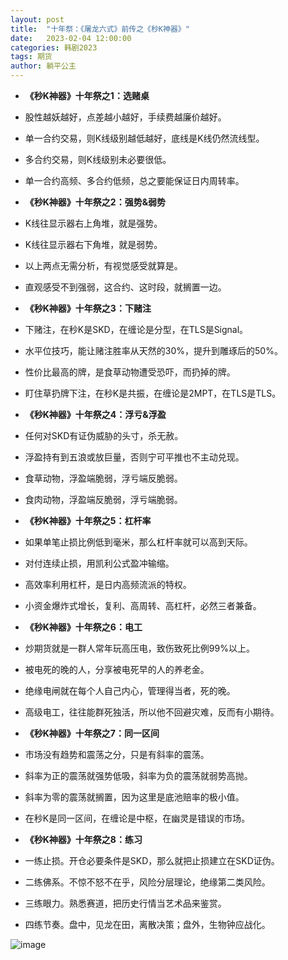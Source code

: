 ```yaml
---
layout: post
title:  "十年祭：《屠龙六式》前传之《秒K神器》"
date:   2023-02-04 12:00:00
categories: 韩剧2023
tags: 期货
author: 躺平公主
---
```

* **《秒K神器》十年祭之1：选赌桌**
* 股性越妖越好，点差越小越好，手续费越廉价越好。
* 单一合约交易，则K线级别越低越好，底线是K线仍然流线型。
* 多合约交易，则K线级别未必要很低。
* 单一合约高频、多合约低频，总之要能保证日内周转率。

* **《秒K神器》十年祭之2：强势&弱势**
* K线往显示器右上角堆，就是强势。
* K线往显示器右下角堆，就是弱势。
* 以上两点无需分析，有视觉感受就算是。
* 直观感受不到强弱，这合约、这时段，就搁置一边。

* **《秒K神器》十年祭之3：下赌注**
* 下赌注，在秒K是SKD，在缠论是分型，在TLS是Signal。
* 水平位技巧，能让赌注胜率从天然的30%，提升到雕琢后的50%。
* 性价比最高的牌，是食草动物遭受恐吓，而扔掉的牌。
* 盯住草扔牌下注，在秒K是共振，在缠论是2MPT，在TLS是TLS。

* **《秒K神器》十年祭之4：浮亏&浮盈**
* 任何对SKD有证伪威胁的头寸，杀无赦。
* 浮盈持有到五浪或放巨量，否则宁可平推也不主动兑现。
* 食草动物，浮盈端脆弱，浮亏端反脆弱。
* 食肉动物，浮盈端反脆弱，浮亏端脆弱。

* **《秒K神器》十年祭之5：杠杆率**
* 如果单笔止损比例低到毫米，那么杠杆率就可以高到天际。
* 对付连续止损，用凯利公式盈冲输缩。
* 高效率利用杠杆，是日内高频流派的特权。
* 小资金爆炸式增长，复利、高周转、高杠杆，必然三者兼备。

* **《秒K神器》十年祭之6：电工**
* 炒期货就是一群人常年玩高压电，致伤致死比例99%以上。
* 被电死的晚的人，分享被电死早的人的养老金。
* 绝缘电闸就在每个人自己内心，管理得当者，死的晚。
* 高级电工，往往能群死独活，所以他不回避灾难，反而有小期待。

* **《秒K神器》十年祭之7：同一区间**
* 市场没有趋势和震荡之分，只是有斜率的震荡。
* 斜率为正的震荡就强势低吸，斜率为负的震荡就弱势高抛。
* 斜率为零的震荡就搁置，因为这里是底池赔率的极小值。
* 在秒K是同一区间，在缠论是中枢，在幽灵是错误的市场。

* **《秒K神器》十年祭之8：练习**
* 一练止损。开仓必要条件是SKD，那么就把止损建立在SKD证伪。
* 二练佛系。不惊不怒不在乎，风险分层理论，绝缘第二类风险。
* 三练眼力。熟悉赛道，把历史行情当艺术品来鉴赏。
* 四练节奏。盘中，见龙在田，离散决策；盘外，生物钟应战化。

![image](https://mmbiz.qpic.cn/mmbiz_gif/6TibNSBl4TZVZVnMrG2K6g2aU9cN6pWqRGCAyoM0NW8qtJmBBoqTWOibz7KeT5chwKnSGbNRM71s2YFNySgrgTjg/0?wx_fmt=gif)

